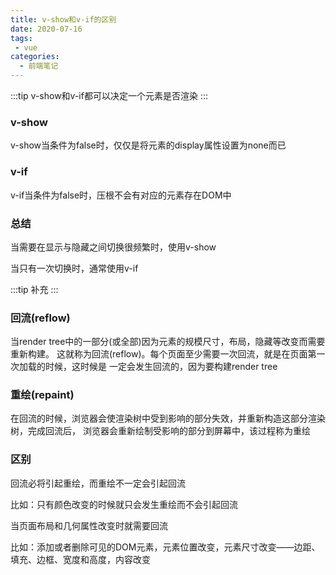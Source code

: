 ```yaml
---
title: v-show和v-if的区别
date: 2020-07-16
tags:
 - vue
categories:
  - 前端笔记 
---
```


:::tip
v-show和v-if都可以决定一个元素是否渲染
:::

### v-show
v-show当条件为false时，仅仅是将元素的display属性设置为none而已

### v-if
v-if当条件为false时，压根不会有对应的元素存在DOM中

### 总结
当需要在显示与隐藏之间切换很频繁时，使用v-show

当只有一次切换时，通常使用v-if

:::tip
补充
:::
### 回流(reflow)
当render tree中的一部分(或全部)因为元素的规模尺寸，布局，隐藏等改变而需要重新构建。
这就称为回流(reflow)。每个页面至少需要一次回流，就是在页面第一次加载的时候，这时候是
一定会发生回流的，因为要构建render tree

### 重绘(repaint)
在回流的时候，浏览器会使渲染树中受到影响的部分失效，并重新构造这部分渲染树，完成回流后，
浏览器会重新绘制受影响的部分到屏幕中，该过程称为重绘

### 区别
回流必将引起重绘，而重绘不一定会引起回流

比如：只有颜色改变的时候就只会发生重绘而不会引起回流

当页面布局和几何属性改变时就需要回流

比如：添加或者删除可见的DOM元素，元素位置改变，元素尺寸改变——边距、填充、边框、宽度和高度，内容改变
